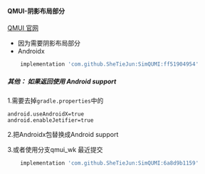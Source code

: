 #### QMUI-阴影布局部分

[QMUI 官网](https://qmuiteam.com/android/get-started/)

- 因为需要阴影布局部分
- Androidx
```groovy
    implementation 'com.github.SheTieJun:SimQUMI:ff51904954'
```

##### 其他： 如果返回使用 Android support

1.需要去掉`gradle.properties`中的

```
android.useAndroidX=true
android.enableJetifier=true
```

2.把Androidx包替换成Android support

3.或者使用分支qmui_wk 最近提交 
```groovy
    implementation 'com.github.SheTieJun:SimQUMI:6a8d9b1159'
```


